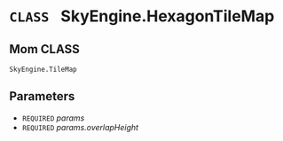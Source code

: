 # `CLASS ` SkyEngine.HexagonTileMap

## Mom CLASS
`SkyEngine.TileMap`

## Parameters
* `REQUIRED` *params*
* `REQUIRED` *params.overlapHeight*
